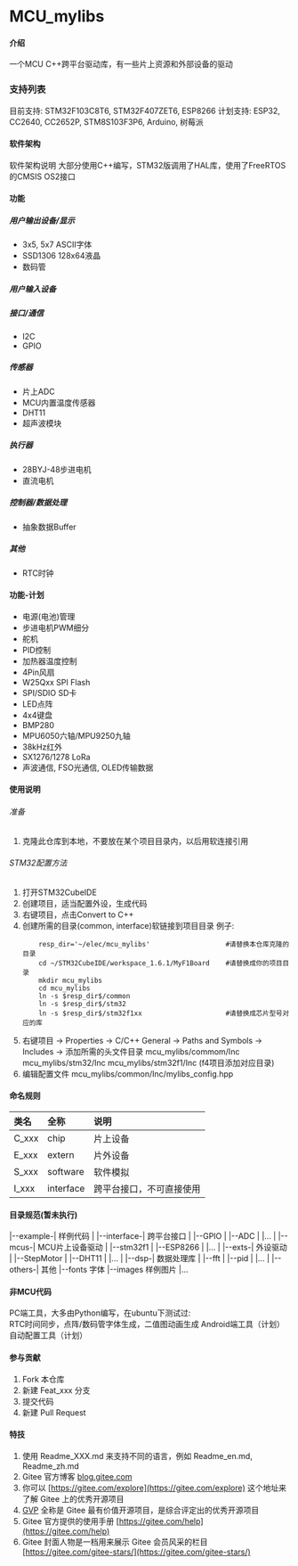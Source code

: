 # MCU_mylibs

#### 介绍
一个MCU C++跨平台驱动库，有一些片上资源和外部设备的驱动

### 支持列表
目前支持: STM32F103C8T6, STM32F407ZET6, ESP8266
计划支持: ESP32, CC2640, CC2652P, STM8S103F3P6, Arduino, 树莓派


#### 软件架构
软件架构说明
大部分使用C++编写，STM32版调用了HAL库，使用了FreeRTOS的CMSIS OS2接口

#### 功能
##### 用户输出设备/显示
- 3x5, 5x7 ASCII字体
- SSD1306 128x64液晶
- 数码管
##### 用户输入设备

##### 接口/通信
- I2C
- GPIO
##### 传感器
- 片上ADC
- MCU内置温度传感器
- DHT11
- 超声波模块
##### 执行器
- 28BYJ-48步进电机
- 直流电机
##### 控制器/数据处理
- 抽象数据Buffer
##### 其他
- RTC时钟


#### 功能-计划
- 电源(电池)管理
- 步进电机PWM细分
- 舵机
- PID控制
- 加热器温度控制
- 4Pin风扇
- W25Qxx SPI Flash
- SPI/SDIO SD卡
- LED点阵
- 4x4键盘
- BMP280
- MPU6050六轴/MPU9250九轴
- 38kHz红外
- SX1276/1278 LoRa
- 声波通信, FSO光通信, OLED传输数据


#### 使用说明
###### 准备
1.  克隆此仓库到本地，不要放在某个项目目录内，以后用软连接引用

###### STM32配置方法
1.  打开STM32CubeIDE
2.  创建项目，适当配置外设，生成代码
3.  右键项目，点击Convert to C++
4.  创建所需的目录(common, interface)软链接到项目目录 例子:
    ```shell
        resp_dir='~/elec/mcu_mylibs'                   #请替换本仓库克隆的目录
        cd ~/STM32CubeIDE/workspace_1.6.1/MyF1Board    #请替换成你的项目目录
        mkdir mcu_mylibs
        cd mcu_mylibs
        ln -s $resp_dir$/common
        ln -s $resp_dir$/stm32
        ln -s $resp_dir$/stm32f1xx                     #请替换成芯片型号对应的库
    ```
5.  右键项目 -> Properties -> C/C++ General -> Paths and Symbols -> Includes -> 添加所需的头文件目录
    mcu_mylibs/commom/Inc
    mcu_mylibs/stm32/Inc
    mcu_mylibs/stm32f1/Inc (f4项目添加对应目录)
6.  编辑配置文件 mcu_mylibs/common/Inc/mylibs_config.hpp


#### 命名规则
| 类名  | 全称      |  说明           |
| :---- | :----     | :-----------    |
| C_xxx | chip      | 片上设备        |
| E_xxx | extern    | 片外设备        |
| S_xxx | software  | 软件模拟        |
| I_xxx | interface | 跨平台接口，不可直接使用 |

#### 目录规范(暂未执行)
|--example-| 样例代码
|
|--interface-| 跨平台接口
|            |--GPIO
|            |--ADC
|            |...
|
|--mcus-| MCU片上设备驱动
|       |--stm32f1
|       |--ESP8266
|       |...
|
|--exts-| 外设驱动
|       |--StepMotor
|       |--DHT11
|       |...
|
|--dsp-| 数据处理库
|      |--fft
|      |--pid
|      |...
|
|--others-| 其他
          |--fonts 字体
          |--images 样例图片
          |...


#### 非MCU代码
PC端工具，大多由Python编写，在ubuntu下测试过:  
    RTC时间同步，点阵/数码管字体生成，二值图动画生成
Android端工具（计划）  
自动配置工具（计划）  


#### 参与贡献

1.  Fork 本仓库
2.  新建 Feat_xxx 分支
3.  提交代码
4.  新建 Pull Request


#### 特技

1.  使用 Readme\_XXX.md 来支持不同的语言，例如 Readme\_en.md, Readme\_zh.md
2.  Gitee 官方博客 [blog.gitee.com](https://blog.gitee.com)
3.  你可以 [https://gitee.com/explore](https://gitee.com/explore) 这个地址来了解 Gitee 上的优秀开源项目
4.  [GVP](https://gitee.com/gvp) 全称是 Gitee 最有价值开源项目，是综合评定出的优秀开源项目
5.  Gitee 官方提供的使用手册 [https://gitee.com/help](https://gitee.com/help)
6.  Gitee 封面人物是一档用来展示 Gitee 会员风采的栏目 [https://gitee.com/gitee-stars/](https://gitee.com/gitee-stars/)
